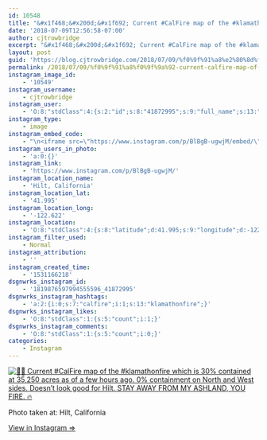 ```yaml
---
id: 10548
title: "&#x1f468;&#x200d;&#x1f692; Current #CalFire map of the #klamathonfire which is 30% contained at 35,250 acres as of a few hours ago. 0% containment on North and West sides. Doesn&#8217;t look good for Hilt.\nSTAY AWAY FROM MY ASHLAND, YOU FIRE. &#x1f525;"
date: '2018-07-09T12:56:58-07:00'
author: cjtrowbridge
excerpt: "&#x1f468;&#x200d;&#x1f692; Current #CalFire map of the #klamathonfire which is 30% contained at 35,250 acres as of a few hours ago. 0% containment on North and West sides. Doesn't look good for Hilt.\nSTAY AWAY FROM MY ASHLAND, YOU FIRE. &#x1f525;"
layout: post
guid: 'https://blog.cjtrowbridge.com/2018/07/09/%f0%9f%91%a8%e2%80%8d%f0%9f%9a%92-current-calfire-map-of-the-klamathonfire-which-is-30-contained-at-35250-acres-as-of-a-few-hours-ago-0-containment-on-north-and-west-sides-doesnt-look-good-for/'
permalink: /2018/07/09/%f0%9f%91%a8%f0%9f%9a%92-current-calfire-map-of-the-klamathonfire-which-is-30-contained-at-35250-acres-as-of-a-few-hours-ago-0-containment-on-north-and-west-sides-doesnt-look-good-for/
instagram_image_id:
    - '10549'
instagram_username:
    - cjtrowbridge
instagram_user:
    - 'O:8:"stdClass":4:{s:2:"id";s:8:"41872995";s:9:"full_name";s:13:"CJ Trowbridge";s:15:"profile_picture";s:141:"https://scontent.cdninstagram.com/vp/bdb3dc682730332976d1b56b290153a5/5BE0461C/t51.2885-19/s150x150/13724650_1188772791164794_142557231_a.jpg";s:8:"username";s:12:"cjtrowbridge";}'
instagram_type:
    - image
instagram_embed_code:
    - "\n<iframe src=\"https://www.instagram.com/p/BlBgB-ugwjM/embed/\" width=\"612\" height=\"710\" frameborder=\"0\" scrolling=\"no\" allowtransparency=\"true\" class=\"insta-image-embed\"></iframe>\n"
instagram_users_in_photo:
    - 'a:0:{}'
instagram_link:
    - 'https://www.instagram.com/p/BlBgB-ugwjM/'
instagram_location_name:
    - 'Hilt, California'
instagram_location_lat:
    - '41.995'
instagram_location_long:
    - '-122.622'
instagram_location:
    - 'O:8:"stdClass":4:{s:8:"latitude";d:41.995;s:9:"longitude";d:-122.622;s:4:"name";s:16:"Hilt, California";s:2:"id";i:379438676;}'
instagram_filter_used:
    - Normal
instagram_attribution:
    - ''
instagram_created_time:
    - '1531166218'
dsgnwrks_instagram_id:
    - '1819876597994555596_41872995'
dsgnwrks_instagram_hashtags:
    - 'a:2:{i:0;s:7:"calfire";i:1;s:13:"klamathonfire";}'
dsgnwrks_instagram_likes:
    - 'O:8:"stdClass":1:{s:5:"count";i:1;}'
dsgnwrks_instagram_comments:
    - 'O:8:"stdClass":1:{s:5:"count";i:0;}'
categories:
    - Instagram
---
```


[![👨‍🚒 Current #CalFire map of the #klamathonfire which is 30% contained at 35,250 acres as of a few hours ago. 0% containment on North and West sides. Doesn’t look good for Hilt.
STAY AWAY FROM MY ASHLAND, YOU FIRE. 🔥](https://blog.cjtrowbridge.com/wp-content/uploads/2018/07/1531166218-1-1.jpg)](https://www.instagram.com/p/BlBgB-ugwjM/)

Photo taken at: Hilt, California

[View in Instagram ⇒](https://www.instagram.com/p/BlBgB-ugwjM/)